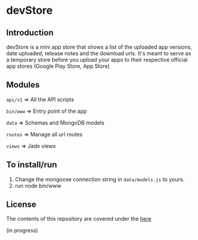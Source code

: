 # devStore

## Introduction
devStore is a mini app store that shows a list of the uploaded app versions, date uploaded, release notes and the download urls. It's meant to serve as a temporary store before you upload your apps to their respective official app stores (Google Play Store, App Store)

## Modules
`api/v1` => All the API scripts

`bin/www` => Entry point of the app

`data` => Schemas and MongoDB models

`routes` => Manage all url routes

`views` => Jade views

## To install/run

1. Change the mongoose connection string in `data/models.js` to yours.
2. run node bin/www

## License
The contents of this repository are covered under the [here](https://github.com/biodunalfet/devStore/blob/master/LICENSE)

(in progress)